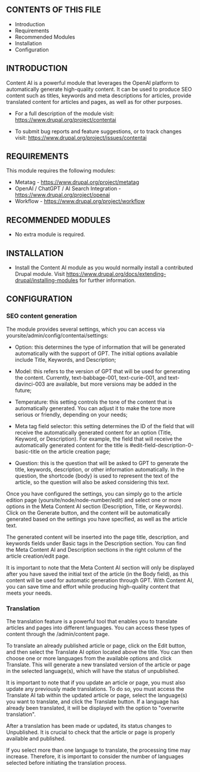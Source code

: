 ## CONTENTS OF THIS FILE

* Introduction
* Requirements
* Recommended Modules
* Installation
* Configuration

## INTRODUCTION

Content AI is a powerful module that leverages the OpenAI platform to automatically generate high-quality content. It can be used to produce SEO content such as titles, keywords and meta descriptions for articles, provide translated content for articles and pages, as well as for other purposes.

* For a full description of the module visit: <https://www.drupal.org/project/contentai>

* To submit bug reports and feature suggestions, or to track changes visit: <https://www.drupal.org/project/issues/contentai>

## REQUIREMENTS

This module requires the following modules:

* Metatag - https://www.drupal.org/project/metatag
* OpenAI / ChatGPT / AI Search Integration - https://www.drupal.org/project/openai
* Workflow - https://www.drupal.org/project/workflow

## RECOMMENDED MODULES

* No extra module is required.

## INSTALLATION

* Install the Content AI module as you would normally install a contributed Drupal module. Visit <https://www.drupal.org/docs/extending-drupal/installing-modules> for further information.

## CONFIGURATION

### SEO content generation

The module provides several settings, which you can access via yoursite/admin/config/contentai/settings:

* Option: this determines the type of information that will be generated automatically with the support of GPT. The initial options available include Title, Keywords, and Description;

* Model: this refers to the version of GPT that will be used for generating the content. Currently, text-babbage-001, text-curie-001, and text-davinci-003 are available, but more versions may be added in the future;

* Temperature: this setting controls the tone of the content that is automatically generated. You can adjust it to make the tone more serious or friendly, depending on your needs;

* Meta tag field selector: this setting determines the ID of the field that will receive the automatically generated content for an option (Title, Keyword, or Description). For example, the field that will receive the automatically generated content for the title is #edit-field-description-0-basic-title on the article creation page;

* Question: this is the question that will be asked to GPT to generate the title, keywords, description, or other information automatically. In the question, the shortcode {body} is used to represent the text of the article, so the question will also be asked considering this text.

Once you have configured the settings, you can simply go to the article edition page (yoursite/node/node-number/edit) and select one or more options in the Meta Content AI section (Description, Title, or Keywords). Click on the Generate button, and the content will be automatically generated based on the settings you have specified, as well as the article text.

The generated content will be inserted into the page title, description, and keywords fields under Basic tags in the Description section. You can find the Meta Content AI and Description sections in the right column of the article creation/edit page.

It is important to note that the Meta Content AI section will only be displayed after you have saved the initial text of the article (in the Body field), as this content will be used for automatic generation through GPT. With Content AI, you can save time and effort while producing high-quality content that meets your needs.

### Translation

The translation feature is a powerful tool that enables you to translate articles and pages into different languages. You can access these types of content through the /admin/content page.

To translate an already published article or page, click on the Edit button, and then select the Translate AI option located above the title. You can then choose one or more languages from the available options and click Translate. This will generate a new translated version of the article or page in the selected language(s), which will have the status of unpublished.

It is important to note that if you update an article or page, you must also update any previously made translations. To do so, you must access the Translate AI tab within the updated article or page, select the language(s) you want to translate, and click the Translate button. If a language has already been translated, it will be displayed with the option to "overwrite translation".

After a translation has been made or updated, its status changes to Unpublished. It is crucial to check that the article or page is properly available and published.

If you select more than one language to translate, the processing time may increase. Therefore, it is important to consider the number of languages selected before initiating the translation process.
